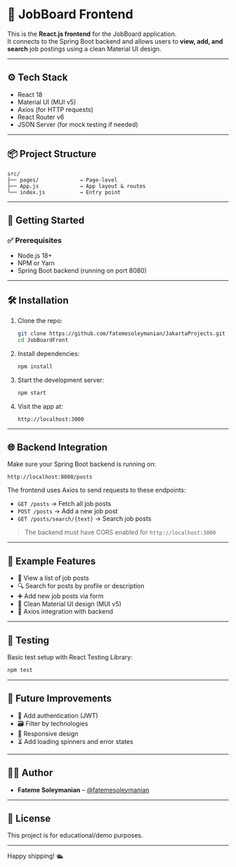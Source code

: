 # 🎯 JobBoard Frontend

This is the **React.js frontend** for the JobBoard application.  
It connects to the Spring Boot backend and allows users to **view, add, and search** job postings using a clean Material UI design.

---

## ⚙️ Tech Stack

- React 18
- Material UI (MUI v5)
- Axios (for HTTP requests)
- React Router v6
- JSON Server (for mock testing if needed)

---

## 📦 Project Structure

```text
src/
├── pages/             → Page-level
├── App.js             → App layout & routes
└── index.js           → Entry point
```

---

## 🚀 Getting Started

### ✅ Prerequisites

- Node.js 18+
- NPM or Yarn
- Spring Boot backend (running on port 8080)

---

## 🛠️ Installation

1. Clone the repo:

   ```bash
   git clone https://github.com/fatemesoleymanian/JakartaProjects.git
   cd JobBoardFront
   ```

2. Install dependencies:

   ```bash
   npm install
   ```

3. Start the development server:

   ```bash
   npm start
   ```

4. Visit the app at:

   ```
   http://localhost:3000
   ```

---

## 🌐 Backend Integration

Make sure your Spring Boot backend is running on:

```
http://localhost:8080/posts
```

The frontend uses Axios to send requests to these endpoints:

- `GET /posts` → Fetch all job posts
- `POST /posts` → Add a new job post
- `GET /posts/search/{text}` → Search job posts

> The backend must have CORS enabled for `http://localhost:3000`

---

## 📄 Example Features

- 🧾 View a list of job posts
- 🔍 Search for posts by profile or description
- ➕ Add new job posts via form
- 🎨 Clean Material UI design (MUI v5)
- 🔁 Axios integration with backend

---
## 🧪 Testing

Basic test setup with React Testing Library:

```bash
npm test
```

---

## 📌 Future Improvements

- 🔐 Add authentication (JWT)
- 🗃️ Filter by technologies
- 📱 Responsive design
- ⏳ Add loading spinners and error states

---

## 🧑‍💻 Author

- **Fateme Soleymanian** – [@fatemesoleymanian]([https://github.com/fatemesoleymanian])

---

## 📃 License

This project is for educational/demo purposes.

---

Happy shipping! 🛳️

